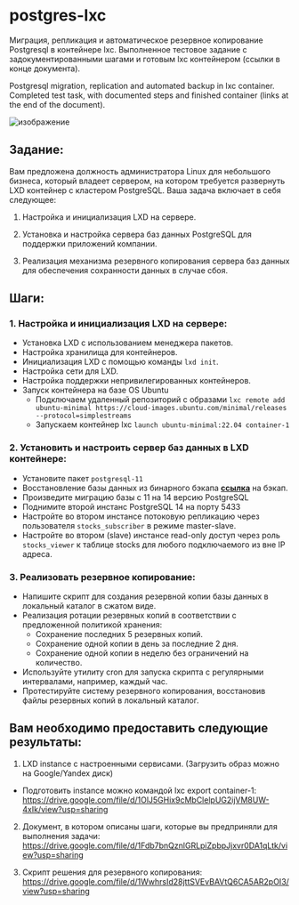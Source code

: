 # postgres-lxc

Миграция, репликация и автоматическое резервное копирование Postgresql в контейнере lxc. Выполненное тестовое задание с задокументированными шагами и готовым lxc контейнером (ссылки в конце документа).

Postgresql migration, replication and automated backup in lxc container. Completed test task, with documented steps and finished container (links at the end of the document).

![изображение](https://github.com/cloaksocks/postgres-lxc/assets/157986562/7206f2f7-7aeb-41d5-b76d-d02a413f46fc)


## Задание:

Вам предложена должность администратора Linux для небольшого бизнеса, который владеет сервером, на котором требуется развернуть LXD контейнер с кластером PostgreSQL. Ваша задача включает в себя следующее:
1. Настройка и инициализация LXD на сервере.
    
2. Установка и настройка сервера баз данных PostgreSQL для поддержки приложений компании.
    
3. Реализация механизма резервного копирования сервера баз данных для обеспечения сохранности данных в случае сбоя.
    

## Шаги:

### 1. Настройка и инициализация LXD на сервере:
- Установка LXD с использованием менеджера пакетов.
- Настройка хранилища для контейнеров.
- Инициализация LXD с помощью команды ```lxd init```.
- Настройка сети для LXD.
- Настройка поддержки непривилегированных контейнеров.
- Запуск контейнера на базе OS Ubuntu
  - Подключаем удаленный репозиторий с образами ```lxc remote add ubuntu-minimal https://cloud-images.ubuntu.com/minimal/releases --protocol=simplestreams```
  - Запускаем контейнер lxc ```launch ubuntu-minimal:22.04 container-1```
### 2. Установить и настроить сервер баз данных в LXD контейнере:
- Установите пакет ```postgresql-11```
- Восстановление базы данных из бинарного бэкапа [**ссылка**](https://disk.yandex.ru/d/tN42CjNOmlZTsg) на бэкап.
- Произведите миграцию базы с 11 на 14 версию PostgreSQL
- Поднимите второй инстанс PostgreSQL 14 на порту 5433
- Настройте во втором инстансе потоковую репликацию через пользователя ```stocks_subscriber``` в режиме master-slave.
- Настройте во втором (slave) инстансе read-only доступ через роль ```stocks_viewer``` к таблице stocks для любого подключаемого из вне IP адреса.
### 3. Реализовать резервное копирование:
- Напишите скрипт для создания резервной копии базы данных в локальный каталог в сжатом виде.
- Реализация ротации резервных копий в соответствии с предложенной политикой хранения:
  -  Сохранение последних 5 резервных копий.
  -  Сохранение одной копии в день за последние 2 дня.
  -  Сохранение одной копии в неделю без ограничений на количество.
- Используйте утилиту cron для запуска скрипта с регулярными интервалами, например, каждый час.
- Протестируйте систему резервного копирования, восстановив файлы резервных копий в локальный каталог.


## Вам необходимо предоставить следующие результаты:

1. LXD instance с настроенными сервисами. (Загрузить образ можно на Google/Yandex диск)
- Подготовить instance можно командой lxc export container-1:
https://drive.google.com/file/d/1OlJ5GHix9cMbClelpUG2ijVM8UW-4xIk/view?usp=sharing

2. Документ, в котором описаны шаги, которые вы предприняли для выполнения задачи:
https://drive.google.com/file/d/1Fdb7bnQznlGRLpiZpbpJjxvr0DA1qLtk/view?usp=sharing

4. Скрипт решения для резервного копирования:
https://drive.google.com/file/d/1WwhrsId28jttSVEvBAVtQ6CA5AR2pOI3/view?usp=sharing
